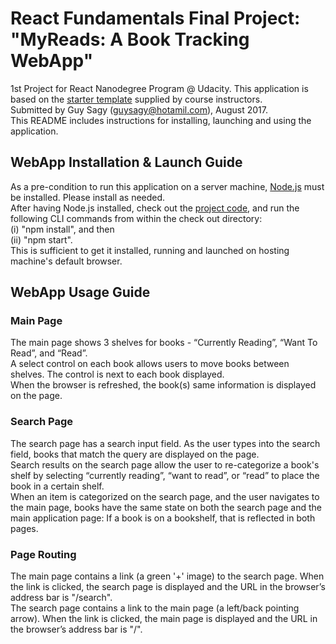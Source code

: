 # React Fundamentals Final Project: "MyReads: A Book Tracking WebApp"
1st Project for React Nanodegree Program @ Udacity. This application is based on the [starter template](https://github.com/udacity/reactnd-project-myreads-starter) supplied by course instructors. <br/>
Submitted by Guy Sagy (guysagy@hotamil.com), August 2017. <br/>
This README includes instructions for installing, launching and using the application. <br/>

## WebApp Installation & Launch Guide
As a pre-condition to run this application on a server machine, [Node.js](https://nodejs.org/) must be installed. Please install as needed.<br/>
After having Node.js installed, check out the [project code](https://github.com/guysagy/reactnd-project-myreads-starter), and run the following CLI commands from within the check out directory: <br/>
(i) "npm install", and then <br/>
(ii) "npm start". <br/>
This is sufficient to get it installed, running and launched on hosting machine's default browser. <br/>

## WebApp Usage Guide
### Main Page
The main page shows 3 shelves for books - “Currently Reading”, “Want To Read”, and “Read”. <br/>
A select control on each book allows users to move books between shelves. The control is next to each book displayed. <br/>
When the browser is refreshed, the book(s) same information is displayed on the page. <br/>

### Search Page
The search page has a search input field. As the user types into the search field, books that match the query are displayed on the page. <br/>
Search results on the search page allow the user to re-categorize a book's shelf by selecting “currently reading”, “want to read”, or “read” to place the book in a certain shelf. <br/>
When an item is categorized on the search page, and the user navigates to the main page, books have the same state on both the search page and the main application page: If a book is on a bookshelf, that is reflected in both pages. <br/>

### Page Routing
The main page contains a link (a green '+' image) to the search page. When the link is clicked, the search page is displayed and the URL in the browser’s address bar is "/search". <br/>
The search page contains a link to the main page (a left/back pointing arrow). When the link is clicked, the main page is displayed and the URL in the browser’s address bar is "/". <br/>